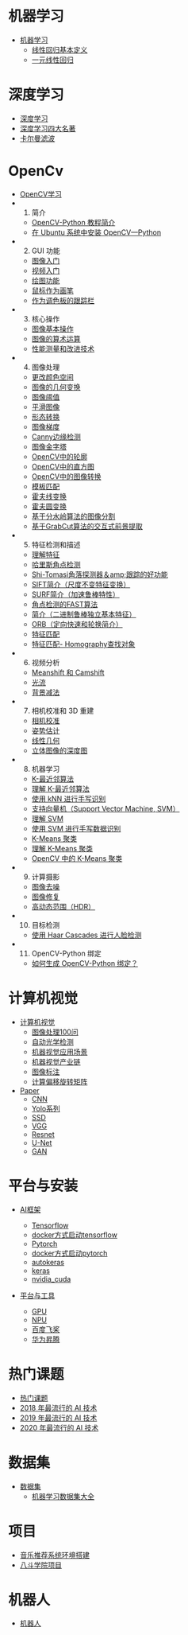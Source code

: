 # 机器学习

- [机器学习](ml/README.md)
  - [线性回归基本定义](ml/linear_base.md)
  - [一元线性回归](ml/linear_regression.md)

# 深度学习

- [深度学习](dl/README.md)
- [深度学习四大名著](dl/深度学习四大名著.md)
- [卡尔曼滤波](dl/KalmanFilter.md)

# OpenCv

- [OpenCV学习](cv/opencv/README.md)
-  1. 简介
   -  [OpenCV-Python 教程简介](cv/opencv/opencv4.0.0_py/4.0.0/1.1-tutorial_py_intro.md)
   -  [在 Ubuntu 系统中安装 OpenCV—Python](cv/opencv/opencv4.0.0_py/4.0.0/1.2-tutorial_py_setup_in_ubuntu.md)
-  2. GUI 功能
   -  [图像入门](cv/opencv/opencv4.0.0_py/4.0.0/2.1-tutorial_py_image_display.md)
   -  [视频入门](cv/opencv/opencv4.0.0_py/4.0.0/2.2-tutorial_py_video_display.md)
   -  [绘图功能](cv/opencv/opencv4.0.0_py/4.0.0/2.3-tutorial_py_drawing_functions.md)
   -  [鼠标作为画笔](cv/opencv/opencv4.0.0_py/4.0.0/2.4-tutorial_py_mouse_handling.md)
   -  [作为调色板的跟踪栏](cv/opencv/opencv4.0.0_py/4.0.0/2.5-tutorial_py_trackbar.md)
-  3. 核心操作
   -  [图像基本操作](cv/opencv/opencv4.0.0_py/4.0.0/3.1-tutorial_py_basic_ops.md)
   -  [图像的算术运算](cv/opencv/opencv4.0.0_py/4.0.0/3.2-tutorial_py_image_arithmetics.md)
   -  [性能测量和改进技术](cv/opencv/opencv4.0.0_py/4.0.0/3.3-tutorial_py_optimization.md)
-  4. 图像处理
   -  [更改颜色空间](cv/opencv/opencv4.0.0_py/4.0.0/4.1-tutorial_py_colorspaces.md)
   -  [图像的几何变换](cv/opencv/opencv4.0.0_py/4.0.0/4.2-tutorial_py_geometric_transformations.md)
   -  [图像阈值](cv/opencv/opencv4.0.0_py/4.0.0/4.3-tutorial_py_thresholding.md)
   -  [平滑图像](cv/opencv/opencv4.0.0_py/4.0.0/4.4-tutorial_py_filtering.md)
   -  [形态转换](cv/opencv/opencv4.0.0_py/4.0.0/4.5-tutorial_py_morphological_ops.md)
   -  [图像梯度](cv/opencv/opencv4.0.0_py/4.0.0/4.6-tutorial_py_gradients.md)
   -  [Canny边缘检测](cv/opencv/opencv4.0.0_py/4.0.0/4.7-tutorial_py_canny.md)
   -  [图像金字塔](cv/opencv/opencv4.0.0_py/4.0.0/4.8-tutorial_py_image_pyramids.md)
   -  [OpenCV中的轮廓](cv/opencv/opencv4.0.0_py/4.0.0/4.9-tutorial_py_contours.md)
   -  [OpenCV中的直方图](cv/opencv/opencv4.0.0_py/4.0.0/4.10-tutorial_py_histograms.md)
   -  [OpenCV中的图像转换](cv/opencv/opencv4.0.0_py/4.0.0/4.11-tutorial_py_image_transforms.md)
   -  [模板匹配](cv/opencv/opencv4.0.0_py/4.0.0/4.12-tutorial_py_template_matching.md)
   -  [霍夫线变换](cv/opencv/opencv4.0.0_py/4.0.0/4.13-tutorial_py_hough_line.md)
   -  [霍夫圆变换](cv/opencv/opencv4.0.0_py/4.0.0/4.14-tutorial_py_hough_circle.md)
   -  [基于分水岭算法的图像分割](cv/opencv/opencv4.0.0_py/4.0.0/4.15-tutorial_py_watershed_segmentation.md)
   -  [基于GrabCut算法的交互式前景提取](cv/opencv/opencv4.0.0_py/4.0.0/4.16-tutorial_py_grabcut.md)
-  5. 特征检测和描述
   -  [理解特征](cv/opencv/opencv4.0.0_py/4.0.0/5.1-tutorial_py_features_meaning.md)
   -  [哈里斯角点检测](cv/opencv/opencv4.0.0_py/4.0.0/5.2-tutorial_py_harris.md)
   -  [Shi-Tomasi角落探测器＆amp;跟踪的好功能](cv/opencv/opencv4.0.0_py/4.0.0/5.3-tutorial_py_shi_tomasi.md)
   -  [SIFT简介（尺度不变特征变换）](cv/opencv/opencv4.0.0_py/4.0.0/5.4-tutorial_py_sift_intro.md)
   -  [SURF简介（加速鲁棒特性）](cv/opencv/opencv4.0.0_py/4.0.0/5.5-tutorial_py_surf_intro.md)
   -  [角点检测的FAST算法](cv/opencv/opencv4.0.0_py/4.0.0/5.6-tutorial_py_fast.md)
   -  [简介（二进制鲁棒独立基本特征）](cv/opencv/opencv4.0.0_py/4.0.0/5.7-tutorial_py_brief.md)
   -  [ORB（定向快速和轮换简介）](cv/opencv/opencv4.0.0_py/4.0.0/5.8-tutorial_py_orb.md)
   -  [特征匹配](cv/opencv/opencv4.0.0_py/4.0.0/5.9-tutorial_py_matcher.md)
   -  [特征匹配- Homography查找对象](cv/opencv/opencv4.0.0_py/4.0.0/5.10-tutorial_py_feature_homography.md)
-  6. 视频分析
   -  [Meanshift 和 Camshift](cv/opencv/opencv4.0.0_py/4.0.0/6.1-tutorial_py_meanshift.md)
   -  [光流](cv/opencv/opencv4.0.0_py/4.0.0/6.2-tutorial_py_lucas_kanade.md)
   -  [背景减法](cv/opencv/opencv4.0.0_py/4.0.0/6.3-tutorial_py_bg_subtraction.md)
-  7. 相机校准和 3D 重建
   -  [相机校准](cv/opencv/opencv4.0.0_py/4.0.0/7.1-tutorial_py_calibration.md)
   -  [姿势估计](cv/opencv/opencv4.0.0_py/4.0.0/7.2-tutorial_py_pose.md)
   -  [线性几何](cv/opencv/opencv4.0.0_py/4.0.0/7.3-tutorial_py_epipolar_geometry.md)
   -  [立体图像的深度图](cv/opencv/opencv4.0.0_py/4.0.0/7.4-tutorial_py_depthmap.md)
-  8. 机器学习
   -  [K-最近邻算法](cv/opencv/opencv4.0.0_py/4.0.0/8.1-tutorial_py_knn_index.md)
   -  [理解 K-最近邻算法](cv/opencv/opencv4.0.0_py/4.0.0/8.1.1-tutorial_py_knn_understanding.md)
   -  [使用 kNN 进行手写识别](cv/opencv/opencv4.0.0_py/4.0.0/8.1.2-tutorial_py_knn_opencv.md)
   -  [支持向量机（Support Vector Machine, SVM）](cv/opencv/opencv4.0.0_py/4.0.0/8.2-tutorial_py_svm_index.md)
   -  [理解 SVM](cv/opencv/opencv4.0.0_py/4.0.0/8.2.1-tutorial_py_svm_basics.md)
   -  [使用 SVM 进行手写数据识别](cv/opencv/opencv4.0.0_py/4.0.0/8.2.2-tutorial_py_svm_opencv.md)
   -  [K-Means 聚类](cv/opencv/opencv4.0.0_py/4.0.0/8.3-tutorial_py_kmeans_index.md)
   -  [理解 K-Means 聚类](cv/opencv/opencv4.0.0_py/4.0.0/8.3.1-tutorial_py_kmeans_understanding.md)
   -  [OpenCV 中的 K-Means 聚类](cv/opencv/opencv4.0.0_py/4.0.0/8.3.2-tutorial_py_kmeans_opencv.md)
-  9. 计算摄影
   -  [图像去噪](cv/opencv/opencv4.0.0_py/4.0.0/9.1-tutorial_py_non_local_means.md)
   -  [图像修复](cv/opencv/opencv4.0.0_py/4.0.0/9.2-tutorial_py_inpainting.md)
   -  [高动态范围（HDR）](cv/opencv/opencv4.0.0_py/4.0.0/9.3-tutorial_py_hdr.md)
-  10. 目标检测
   -  [使用 Haar Cascades 进行人脸检测](cv/opencv/opencv4.0.0_py/4.0.0/10.1-tutorial_py_face_detection.md)
-  11. OpenCV-Python 绑定
   -  [如何生成 OpenCV-Python 绑定？](cv/opencv/opencv4.0.0_py/4.0.0/11.1-tutorial_py_OpenCV-Python.md)


# 计算机视觉

- [计算机视觉](cv/README.md)
  - [图像处理100问](cv/图像处理100问.md)
  - [自动光学检测](cv/aoi.md)
  - [机器视觉应用场景](cv/机器视觉应用场景.md)
  - [机器视觉产业链](cv/机器视觉产业链.md)
  - [图像标注](cv/图像标注.md)
  - [计算偏移旋转矩阵](cv/计算偏移旋转矩阵.md)
- [Paper](cv/paper/README.md)
  - [CNN](cv/paper/cnn.md)
  - [Yolo系列](cv/paper/yolox.md)
  - [SSD](cv/paper/ssd.md)
  - [VGG](cv/paper/vgg.md)
  - [Resnet](cv/paper/resnet.md)
  - [U-Net](cv/paper/unet.md)
  - [GAN](cv/paper/gan.md)

# 平台与安装

- [AI框架](frames/README.md)
  - [Tensorflow](frames/tesorflow/README.md)
   - [docker方式启动tensorflow](frames/tesorflow/tesorflow_docker.md)
  - [Pytorch](frames/pytorch/README.md)
   - [docker方式启动pytorch](frames/pytorch/pytorch_docker.md)
  - [autokeras](frames/autokeras/README.md)
  - [keras](frames/keras/README.md)
  - [nvidia_cuda](frames/nvidia_cuda/README.md)

- [平台与工具](plateform/README.md)
  - [GPU](plateform/gpu_selection.md)
  - [NPU](plateform/npu_selection.md)
  - [百度飞桨](plateform/paddlepaddle.md)
  - [华为昇腾](plateform/ascend.md)

# 热门课题
- [热门课题](hot/README.md)
- [2018 年最流行的 AI 技术](hot/hot_2018.md)
- [2019 年最流行的 AI 技术](hot/hot_2019.md)
- [2020 年最流行的 AI 技术](hot/hot_2020.md)


# 数据集
- [数据集](datasets/README.md)
  - [机器学习数据集大全](datasets/机器学习数据集大全.md)

# 项目

- [音乐推荐系统环境搭建](ml/recommendation_sys/music_recommendation/environments.md)
- [八斗学院项目](project/八斗学院.md)

# 机器人
- [机器人](robot/README.md)
